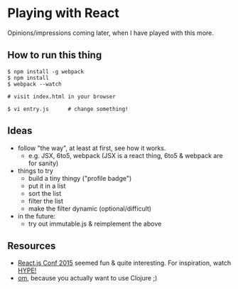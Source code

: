 # Playing with React

Opinions/impressions coming later, when I have played with this more.

## How to run this thing

```
$ npm install -g webpack
$ npm install
$ webpack --watch

# visit index.html in your browser

$ vi entry.js      # change something!
```

## Ideas

* follow "the way", at least at first, see how it works.
    - e.g. JSX, 6to5, webpack (JSX is a react thing, 6to5 & webpack are for
        sanity)
* things to try
    - build a tiny thingy ("profile badge")
    - put it in a list
    - sort the list
    - filter the list
    - make the filter dynamic (optional/difficult)
* in the future:
    - try out immutable.js & reimplement the above

## Resources

* [React.js Conf 2015](https://www.youtube.com/playlist?list=PLb0IAmt7-GS1cbw4qonlQztYV1TAW0sCr)
    seemed fun & quite interesting. For inspiration, watch [HYPE!][hype]
* [om](https://github.com/omcljs/om), because you actually want to use
    Clojure ;)

[hype]: https://www.youtube.com/watch?v=z5e7kWSHWTg
